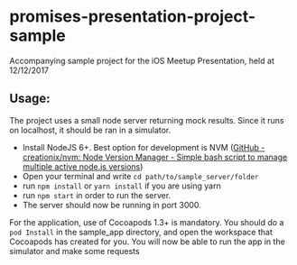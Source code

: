 # promises-presentation-project-sample
Accompanying sample project for the iOS Meetup Presentation, held at 12/12/2017

## Usage:
The project uses a small node server returning mock results. Since it runs on localhost, it should be ran in a simulator.

* Install NodeJS 6+. Best option for development is NVM ([GitHub - creationix/nvm: Node Version Manager - Simple bash script to manage multiple active node.js versions](https://github.com/creationix/nvm))
* Open your terminal and write `cd path/to/sample_server/folder`
* run `npm install` or `yarn install` if you are using yarn
* run `npm start` in order to run the server.
* The server should now be running in port 3000.

For the application, use of Cocoapods 1.3+ is mandatory. You should do a `pod Install` in the sample_app directory, and open the workspace that Cocoapods has created for you. You will now be able to run the app in the simulator and make some requests
